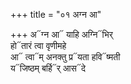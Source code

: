 +++
title = "०१ अग्न आ"

+++
अ᳓ग्न आ᳓ याहि अग्नि᳓भिर्  
हो᳓तारं त्वा वृणीमहे  
आ᳓ त्वा᳓म् अनक्तु प्र᳓यता हवि᳓ष्मती  
य᳓जिष्ठम् बर्हि᳓र् आस᳓दे